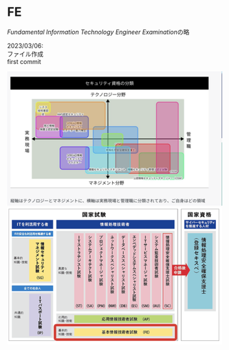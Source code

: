 # FE  
*Fundamental Information Technology Engineer Examination*の略

2023/03/06:  
ファイル作成  
first commit

<img width="500" alt="" src="./images/セキュリティ資格分類.png">

<img width="500" alt="" src="./images/情報処理技術者資格.png">
